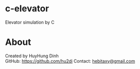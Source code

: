 # c-elevator
Elevator simulation by C

# About
Created by HuyHung Dinh<br>
GitHub: https://github.com/hu2di
Contact: hebitaxy@gmail.com
